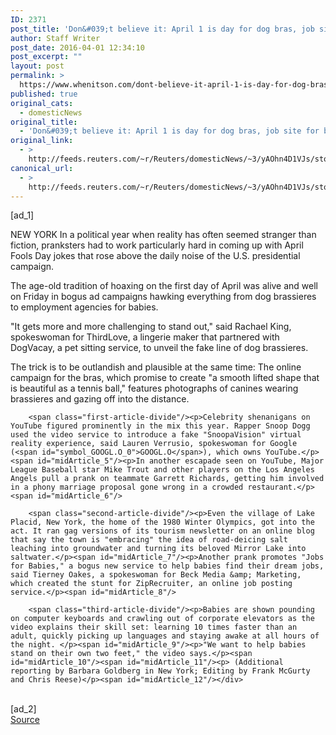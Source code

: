 ```yaml
---
ID: 2371
post_title: 'Don&#039;t believe it: April 1 is day for dog bras, job site for babies'
author: Staff Writer
post_date: 2016-04-01 12:34:10
post_excerpt: ""
layout: post
permalink: >
  https://www.whenitson.com/dont-believe-it-april-1-is-day-for-dog-bras-job-site-for-babies/
published: true
original_cats:
  - domesticNews
original_title:
  - 'Don&#039;t believe it: April 1 is day for dog bras, job site for babies'
original_link:
  - >
    http://feeds.reuters.com/~r/Reuters/domesticNews/~3/yAOhn4D1VJs/story01.htm
canonical_url:
  - >
    http://feeds.reuters.com/~r/Reuters/domesticNews/~3/yAOhn4D1VJs/story01.htm
---
```

 [ad_1]
<br><div id="articleText">
<span id="midArticle_start"/>

<span id="midArticle_0"/><span class="focusParagraph" readability="5"><p><span class="articleLocation">NEW YORK</span> In a political year when reality has often seemed stranger than fiction, pranksters had to work particularly hard in coming up with April Fools Day jokes that rose above the daily noise of the U.S. presidential campaign. </p></span><span id="midArticle_1"/><p>The age-old tradition of hoaxing on the first day of April was alive and well on Friday in bogus ad campaigns hawking everything from dog brassieres to employment agencies for babies.</p><span id="midArticle_2"/><p>"It gets more and more challenging to stand out," said Rachael King, spokeswoman for ThirdLove, a lingerie maker that partnered with DogVacay, a pet sitting service, to unveil the fake line of dog brassieres.</p><span id="midArticle_3"/><p>The trick is to be outlandish and plausible at the same time: The online campaign for the bras, which promise to create "a smooth lifted shape that is beautiful as a tennis ball," features photographs of canines wearing brassieres and gazing off into the distance. </p><span id="midArticle_4"/>
        
        <span class="first-article-divide"/><p>Celebrity shenanigans on YouTube figured prominently in the mix this year. Rapper Snoop Dogg used the video service to introduce a fake "SnoopaVision" virtual reality experience, said Lauren Verrusio, spokeswoman for Google (<span id="symbol_GOOGL.O_0">GOOGL.O</span>), which owns YouTube.</p><span id="midArticle_5"/><p>In another escapade seen on YouTube, Major League Baseball star Mike Trout and other players on the Los Angeles Angels pull a prank on teammate Garrett Richards, getting him involved in a phony marriage proposal gone wrong in a crowded restaurant.</p><span id="midArticle_6"/>
        
        <span class="second-article-divide"/><p>Even the village of Lake Placid, New York, the home of the 1980 Winter Olympics, got into the act. It ran gag versions of its tourism newsletter on an online blog that say the town is "embracing" the idea of road-deicing salt leaching into groundwater and turning its beloved Mirror Lake into saltwater.</p><span id="midArticle_7"/><p>Another prank promotes "Jobs for Babies," a bogus new service to help babies find their dream jobs, said Tierney Oakes, a spokeswoman for Beck Media &amp; Marketing, which created the stunt for ZipRecruiter, an online job posting service.</p><span id="midArticle_8"/>
        
        <span class="third-article-divide"/><p>Babies are shown pounding on computer keyboards and crawling out of corporate elevators as the video explains their skill set: learning 10 times faster than an adult, quickly picking up languages and staying awake at all hours of the night. </p><span id="midArticle_9"/><p>"We want to help babies stand on their own two feet," the video says.</p><span id="midArticle_10"/><span id="midArticle_11"/><p> (Additional reporting by Barbara Goldberg in New York; Editing by Frank McGurty and Chris Reese)</p><span id="midArticle_12"/></div>
<br>[ad_2]
<br><a href="http://feeds.reuters.com/~r/Reuters/domesticNews/~3/yAOhn4D1VJs/story01.htm">Source </a>